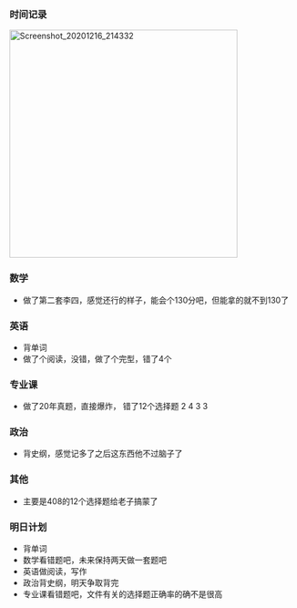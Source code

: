 ### 时间记录

<img src="https://raw.githubusercontent.com/Kong-PR/Typora-picture/master/img/Screenshot_20201216_214332.jpg" alt="Screenshot_20201216_214332" width=400 />

### 数学

- 做了第二套李四，感觉还行的样子，能会个130分吧，但能拿的就不到130了

### 英语

- 背单词
- 做了个阅读，没错，做了个完型，错了4个

### 专业课

- 做了20年真题，直接爆炸， 错了12个选择题 2 4 3 3

### 政治

- 背史纲，感觉记多了之后这东西他不过脑子了

### 其他

- 主要是408的12个选择题给老子搞蒙了

### 明日计划

- 背单词
- 数学看错题吧，未来保持两天做一套题吧
- 英语做阅读，写作
- 政治背史纲，明天争取背完
- 专业课看错题吧，文件有关的选择题正确率的确不是很高
